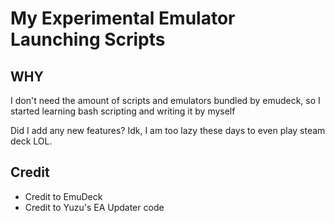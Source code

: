 # My Experimental Emulator Launching Scripts

## WHY

I don't need the amount of scripts and emulators bundled by emudeck, so I started learning bash scripting and writing it by myself

Did I add any new features? Idk, I am too lazy these days to even play steam deck LOL.

## Credit

- Credit to EmuDeck
- Credit to Yuzu's EA Updater code

